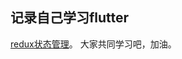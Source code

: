 ## 记录自己学习flutter
[redux状态管理](https://blog.sakuradon.com/index.php/archives/666/ "悬停显示")。
大家共同学习吧，加油。